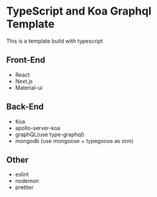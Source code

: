 # TypeScript and Koa Graphql Template

This is a template build with typescript

## Front-End

-   React
-   Next.js
-   Material-ui

## Back-End

-   Koa
-   apollo-server-koa
-   graphQL(use type-graphql)
-   mongodb (use mongoose + typegoose as orm)

## Other

-   eslint
-   nodemon
-   prettier
